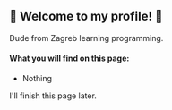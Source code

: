 
## :rotating_light: Welcome to my profile! :rotating_light:

Dude from Zagreb learning programming. 

#### What you will find on this page: 
- Nothing

I'll finish this page later.

